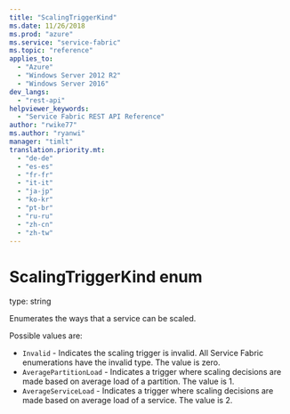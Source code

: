 ```yaml
---
title: "ScalingTriggerKind"
ms.date: 11/26/2018
ms.prod: "azure"
ms.service: "service-fabric"
ms.topic: "reference"
applies_to: 
  - "Azure"
  - "Windows Server 2012 R2"
  - "Windows Server 2016"
dev_langs: 
  - "rest-api"
helpviewer_keywords: 
  - "Service Fabric REST API Reference"
author: "rwike77"
ms.author: "ryanwi"
manager: "timlt"
translation.priority.mt: 
  - "de-de"
  - "es-es"
  - "fr-fr"
  - "it-it"
  - "ja-jp"
  - "ko-kr"
  - "pt-br"
  - "ru-ru"
  - "zh-cn"
  - "zh-tw"
---
```

# ScalingTriggerKind enum

type: string

Enumerates the ways that a service can be scaled.

Possible values are: 

  - `Invalid` - Indicates the scaling trigger is invalid. All Service Fabric enumerations have the invalid type. The value is zero.
  - `AveragePartitionLoad` - Indicates a trigger where scaling decisions are made based on average load of a partition. The value is 1.
  - `AverageServiceLoad` - Indicates a trigger where scaling decisions are made based on average load of a service. The value is 2.


